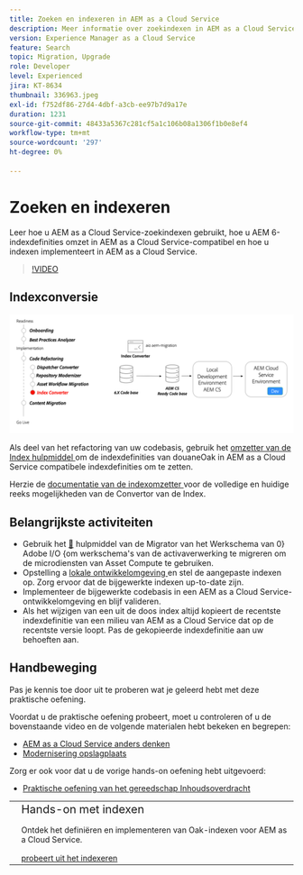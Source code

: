 ```yaml
---
title: Zoeken en indexeren in AEM as a Cloud Service
description: Meer informatie over zoekindexen in AEM as a Cloud Service, hoe u AEM 6-indexdefinities omzet en hoe u indexen kunt implementeren.
version: Experience Manager as a Cloud Service
feature: Search
topic: Migration, Upgrade
role: Developer
level: Experienced
jira: KT-8634
thumbnail: 336963.jpeg
exl-id: f752df86-27d4-4dbf-a3cb-ee97b7d9a17e
duration: 1231
source-git-commit: 48433a5367c281cf5a1c106b08a1306f1b0e8ef4
workflow-type: tm+mt
source-wordcount: '297'
ht-degree: 0%

---
```


# Zoeken en indexeren

Leer hoe u AEM as a Cloud Service-zoekindexen gebruikt, hoe u AEM 6-indexdefinities omzet in AEM as a Cloud Service-compatibel en hoe u indexen implementeert in AEM as a Cloud Service.

>[!VIDEO](https://video.tv.adobe.com/v/336963?quality=12&learn=on)

## Indexconversie

![ het Hulpmiddel van de Convertor van de Index ](./assets/index-converter.png)

Als deel van het refactoring van uw codebasis, gebruik het [ omzetter van de Index hulpmiddel ](https://github.com/adobe/aio-cli-plugin-aem-cloud-service-migration#command-aio-aem-migrationindex-converter) om de indexdefinities van douaneOak in AEM as a Cloud Service compatibele indexdefinities om te zetten.

Herzie de [ documentatie van de indexomzetter ](https://experienceleague.adobe.com/docs/experience-manager-cloud-service/content/migration-journey/refactoring-tools/index-converter.html) voor de volledige en huidige reeks mogelijkheden van de Convertor van de Index.

## Belangrijkste activiteiten

+ Gebruik het [&#128279;](https://github.com/adobe/aio-cli-plugin-aem-cloud-service-migration#command-aio-aem-migrationindex-converter) hulpmiddel van de Migrator van het Werkschema van 0&rbrace; Adobe I/O &lbrace;om werkschema&#39;s van de activaverwerking te migreren om de microdiensten van Asset Compute te gebruiken.
+ Opstelling a [ lokale ontwikkelomgeving ](https://experienceleague.adobe.com/docs/experience-manager-learn/cloud-service/local-development-environment-set-up/overview.html) en stel de aangepaste indexen op. Zorg ervoor dat de bijgewerkte indexen up-to-date zijn.
+ Implementeer de bijgewerkte codebasis in een AEM as a Cloud Service-ontwikkelomgeving en blijf valideren.
+ Als het wijzigen van een uit de doos index **&#x200B;**&#x200B;altijd kopieert de recentste indexdefinitie van een milieu van AEM as a Cloud Service dat op de recentste versie loopt. Pas de gekopieerde indexdefinitie aan uw behoeften aan.

## Handbeweging

Pas je kennis toe door uit te proberen wat je geleerd hebt met deze praktische oefening.

Voordat u de praktische oefening probeert, moet u controleren of u de bovenstaande video en de volgende materialen hebt bekeken en begrepen:

+ [AEM as a Cloud Service anders denken](./introduction.md)
+ [Modernisering opslagplaats](./repository-modernization.md)

Zorg er ook voor dat u de vorige hands-on oefening hebt uitgevoerd:

+ [Praktische oefening van het gereedschap Inhoudsoverdracht](./content-migration/content-transfer-tool.md#hands-on-exercise)

<table style="border-width:0">
    <tr>
        <td style="width:150px">
            <a  rel="noreferrer"
                target="_blank"
                href="https://github.com/adobe/aem-cloud-engineering-video-series-exercises/tree/session7-indexes#cloud-acceleration-bootcamp---session-7-search-and-indexing"><img alt="Hands-on opslagplaats van GitHub" src="./assets/github.png"/>
            </a>        
        </td>
        <td style="width:100%;margin-bottom:1rem;">
            <div style="font-size:1.25rem;font-weight:400;">Hands-on met indexen</div>
            <p style="margin:1rem 0">
                Ontdek het definiëren en implementeren van Oak-indexen voor AEM as a Cloud Service.
            </p>
            <a  rel="noreferrer"
                target="_blank"
                href="https://github.com/adobe/aem-cloud-engineering-video-series-exercises/tree/session7-indexes#cloud-acceleration-bootcamp---session-7-search-and-indexing" class="spectrum-Button spectrum-Button--primary spectrum-Button--sizeM">
                <span class="spectrum-Button-label has-no-wrap has-text-weight-bold"> probeert uit het indexeren </span>
            </a>
        </td>
    </tr>
</table>

